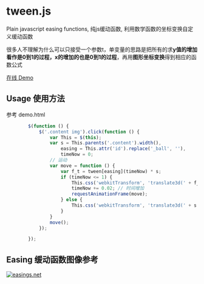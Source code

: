 # tween.js
Plain javascript easing functions, 纯js缓动函数, 利用数学函数的坐标变换自定义缓动函数    

很多人不理解为什么可以只接受一个参数t，单变量的思路是把所有的求**y值的增加看作是0到1的过程，x的增加的也是0到1的过程**，再用**图形坐标变换**得到相应的函数公式   
   
[在线 Demo](http://www.a4z.cn/pui/workbench-easing.html)   

## Usage 使用方法
参考 demo.html
<script src="tween.min.js"></script>


``` javascript
        $(function () {
            $('.content img').click(function () {
                var This = $(this);
                var s = This.parents('.content').width(),
                    easing = This.attr('id').replace('_ball', ''),
                    timeNow = 0;
                // 运动
                var move = function () {
                    var f_t = tween[easing](timeNow) * s;
                    if (timeNow <= 1) {
                        This.css('webkitTransform', 'translate3d(' + f_t + 'px, 0, 0)');
                        timeNow += 0.02; // 时间增加
                        requestAnimationFrame(move);
                    } else {
                        This.css('webkitTransform', 'translate3d(' + s + 'px, 0, 0)');
                    }
                }
                move();
            });

        });
```

## Easing 缓动函数图像参考
[![easings.net](https://github.com/nelsonkuang/tween.js/blob/master/tween.jpg?raw=true)](http://easings.net)

